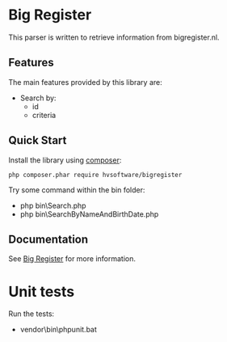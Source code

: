 Big Register
============

This parser is written to retrieve information from bigregister.nl.

Features
--------

The main features provided by this library are:

 * Search by:
   * id
   * criteria

Quick Start
-----------

Install the library using [composer](https://getcomposer.org):

    php composer.phar require hvsoftware/bigregister

Try some command within the bin folder:
  * php bin\Search.php
  * php bin\SearchByNameAndBirthDate.php

Documentation
-------------

See [Big Register](https://www.bigregister.nl/) for more information.

Unit tests
==========

Run the tests:
* vendor\bin\phpunit.bat
